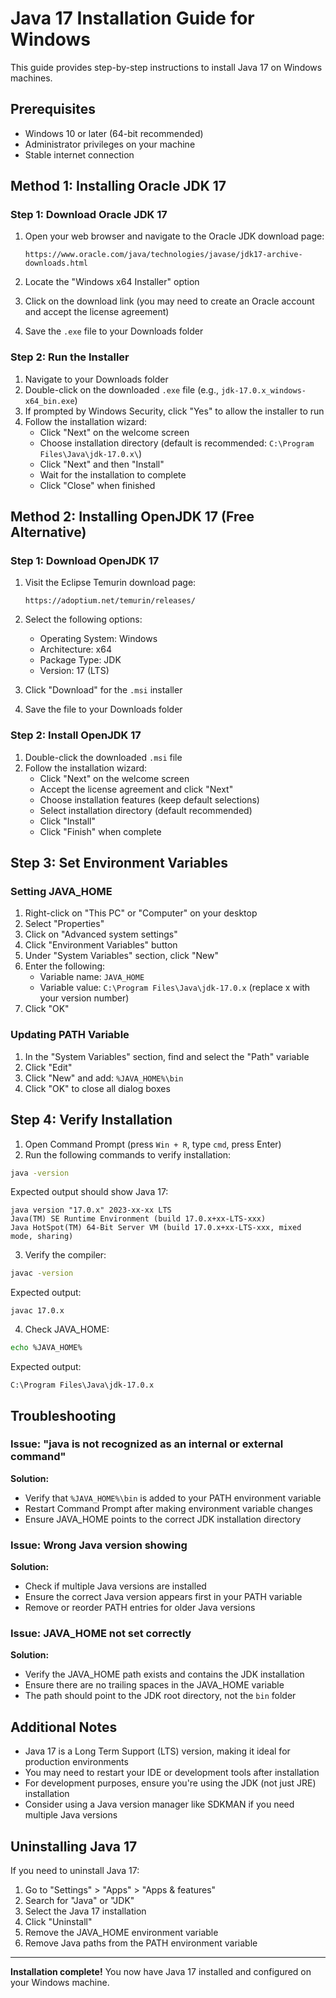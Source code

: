 # Java 17 Installation Guide for Windows

This guide provides step-by-step instructions to install Java 17 on Windows machines.

## Prerequisites

- Windows 10 or later (64-bit recommended)
- Administrator privileges on your machine
- Stable internet connection

## Method 1: Installing Oracle JDK 17

### Step 1: Download Oracle JDK 17

1. Open your web browser and navigate to the Oracle JDK download page:
   ```
   https://www.oracle.com/java/technologies/javase/jdk17-archive-downloads.html
   ```

2. Locate the "Windows x64 Installer" option
3. Click on the download link (you may need to create an Oracle account and accept the license agreement)
4. Save the `.exe` file to your Downloads folder

### Step 2: Run the Installer

1. Navigate to your Downloads folder
2. Double-click on the downloaded `.exe` file (e.g., `jdk-17.0.x_windows-x64_bin.exe`)
3. If prompted by Windows Security, click "Yes" to allow the installer to run
4. Follow the installation wizard:
   - Click "Next" on the welcome screen
   - Choose installation directory (default is recommended: `C:\Program Files\Java\jdk-17.0.x\`)
   - Click "Next" and then "Install"
   - Wait for the installation to complete
   - Click "Close" when finished

## Method 2: Installing OpenJDK 17 (Free Alternative)

### Step 1: Download OpenJDK 17

1. Visit the Eclipse Temurin download page:
   ```
   https://adoptium.net/temurin/releases/
   ```

2. Select the following options:
   - Operating System: Windows
   - Architecture: x64
   - Package Type: JDK
   - Version: 17 (LTS)

3. Click "Download" for the `.msi` installer
4. Save the file to your Downloads folder

### Step 2: Install OpenJDK 17

1. Double-click the downloaded `.msi` file
2. Follow the installation wizard:
   - Click "Next" on the welcome screen
   - Accept the license agreement and click "Next"
   - Choose installation features (keep default selections)
   - Select installation directory (default recommended)
   - Click "Install"
   - Click "Finish" when complete

## Step 3: Set Environment Variables

### Setting JAVA_HOME

1. Right-click on "This PC" or "Computer" on your desktop
2. Select "Properties"
3. Click on "Advanced system settings"
4. Click "Environment Variables" button
5. Under "System Variables" section, click "New"
6. Enter the following:
   - Variable name: `JAVA_HOME`
   - Variable value: `C:\Program Files\Java\jdk-17.0.x` (replace x with your version number)
7. Click "OK"

### Updating PATH Variable

1. In the "System Variables" section, find and select the "Path" variable
2. Click "Edit"
3. Click "New" and add: `%JAVA_HOME%\bin`
4. Click "OK" to close all dialog boxes

## Step 4: Verify Installation

1. Open Command Prompt (press `Win + R`, type `cmd`, press Enter)
2. Run the following commands to verify installation:

```bash
java -version
```

Expected output should show Java 17:
```
java version "17.0.x" 2023-xx-xx LTS
Java(TM) SE Runtime Environment (build 17.0.x+xx-LTS-xxx)
Java HotSpot(TM) 64-Bit Server VM (build 17.0.x+xx-LTS-xxx, mixed mode, sharing)
```

3. Verify the compiler:
```bash
javac -version
```

Expected output:
```
javac 17.0.x
```

4. Check JAVA_HOME:
```bash
echo %JAVA_HOME%
```

Expected output:
```
C:\Program Files\Java\jdk-17.0.x
```

## Troubleshooting

### Issue: "java is not recognized as an internal or external command"

**Solution:**
- Verify that `%JAVA_HOME%\bin` is added to your PATH environment variable
- Restart Command Prompt after making environment variable changes
- Ensure JAVA_HOME points to the correct JDK installation directory

### Issue: Wrong Java version showing

**Solution:**
- Check if multiple Java versions are installed
- Ensure the correct Java version appears first in your PATH variable
- Remove or reorder PATH entries for older Java versions

### Issue: JAVA_HOME not set correctly

**Solution:**
- Verify the JAVA_HOME path exists and contains the JDK installation
- Ensure there are no trailing spaces in the JAVA_HOME variable
- The path should point to the JDK root directory, not the `bin` folder

## Additional Notes

- Java 17 is a Long Term Support (LTS) version, making it ideal for production environments
- You may need to restart your IDE or development tools after installation
- For development purposes, ensure you're using the JDK (not just JRE) installation
- Consider using a Java version manager like SDKMAN if you need multiple Java versions

## Uninstalling Java 17

If you need to uninstall Java 17:

1. Go to "Settings" > "Apps" > "Apps & features"
2. Search for "Java" or "JDK"
3. Select the Java 17 installation
4. Click "Uninstall"
5. Remove the JAVA_HOME environment variable
6. Remove Java paths from the PATH environment variable

---

**Installation complete!** You now have Java 17 installed and configured on your Windows machine.
